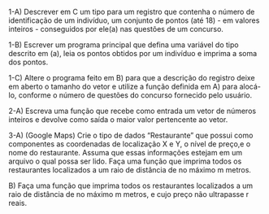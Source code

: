1-A) Descrever em C um tipo para um registro que contenha o número de identificação de um indivíduo, um conjunto de pontos (até 18) - em valores inteiros - conseguidos por ele(a) nas questões de um concurso.

1-B) Escrever um programa principal que defina uma variável do tipo descrito em (a), leia os pontos obtidos por um indivíduo e imprima a soma dos pontos.

1-C) Altere o programa feito em B) para que a descrição do registro deixe em aberto o tamanho do vetor e utilize a função definida em A) para alocá-lo, conforme o número de questões do concurso fornecido pelo usuário.

2-A) Escreva uma função que recebe como entrada um vetor de números inteiros e devolve como saída o maior valor pertencente ao vetor.

3-A) (Google Maps) Crie o tipo de dados “Restaurante” que possui como componentes as coordenadas de localização X e Y, o nível de preço,e o nome do restaurante. Assuma que essas informações estejam em um arquivo o qual possa ser lido. 
Faça uma função que imprima todos os restaurantes localizados a um raio de distância de no máximo m metros.

B) Faça uma função que imprima todos os restaurantes localizados a um raio de distância de no máximo m metros, e cujo preço não ultrapasse r reais.

